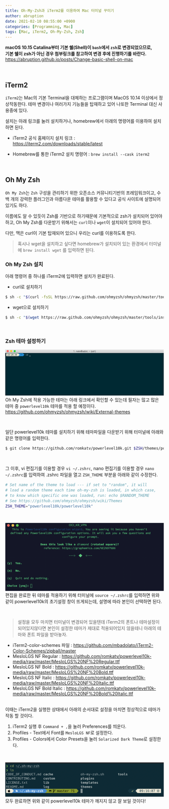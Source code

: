 ```yaml
---
title: Oh-My-Zsh과 iTerm2를 이용하여 Mac 터미널 꾸미기
author: abruption
date: 2021-02-10 08:55:00 +0900
categories: [Programming, Mac]
tags: [Mac, iTerm2, Oh-My-Zsh, Zsh]
---
```

**macOS 10.15 Catalina부터 기본 쉘(Shell)이 `bash`에서 `zsh`로 변경되었으므로,**   
**기본 쉘이 zsh가 아닌 경우 첨부링크를 참고하여 변경 후에 진행하기를 바란다.**   
<https://abruption.github.io/posts/Change-basic-shell-on-mac>

<br />

## iTerm2

`iTerm2`는 Mac의 기본 Terminal을 대체하는 프로그램이며 MacOS 10.14 이상에서 정상작동한다. 테마 변경이나 여러가지 기능들을 탑재하고 있어 나또한 Terminal 대신 사용중에 있다.  

설치는 아래 링크를 눌러 설치하거나, homebrew에서 아래의 명령어를 이용하여 설치하면 된다.

- iTerm2 공식 홈페이지 설치 링크 : <https://iterm2.com/downloads/stable/latest>

- Homebrew를 통한 iTerm2 설치 명령어 : `brew install --cask iterm2`

<br />

## Oh My Zsh
`Oh My Zsh`는 `Zsh` 구성을 관리하기 위한 오픈소스 커뮤니티기반의 프레임워크이고, 수백 개의 강력한 플러그인과 아름다운 테마를 활용할 수 있다고 공식 사이트에 설명되어있기도 하다.

이름에도 알 수 있듯이 Zsh를 기반으로 하기때문에 기본적으로 zsh가 설치되어 있어야 하고, Oh My Zsh를 다운받기 위해서는 `curl`이나 `wget`이 설치되어 있어야 한다.

다만, 맥은 curl이 기본 탑재되어 있으니 우리는 curl를 이용하도록 한다.   
>혹시나 wget을 설치하고 싶다면 homebrew가 설치되어 있는 환경에서 터미널에 `brew install wget` 를 입력하면 된다.


### Oh My Zsh 설치

아래 명령어 중 하나를 iTerm2에 입력하면 설치가 완료된다.

- curl로 설치하기
~~~bash
$ sh -c "$(curl -fsSL https://raw.github.com/ohmyzsh/ohmyzsh/master/tools/install.sh)"
~~~

- wget으로 설치하기
~~~bash
$ sh -c "$(wget https://raw.github.com/ohmyzsh/ohmyzsh/master/tools/install.sh -O -)"
~~~

<br />

### Zsh 테마 설정하기

![powerlevel10k](/assets/img/sample/powerlevel10k.gif)
Oh My Zsh에 적용 가능한 테마는 아래 링크에서 확인할 수 있는데 필자는 많고 많은 테마 중 `powerlevel10k` 테마를 적용 할 예정이다.   
<https://github.com/ohmyzsh/ohmyzsh/wiki/External-themes>   

<br />

일단 powerlevel10k 테마를 설치하기 위해 테마파일을 다운받기 위해 터미널에 아래와 같은 명령어를 입력한다.
~~~bash
$ git clone https://github.com/romkatv/powerlevel10k.git $ZSH/themes/powerlevel10k
~~~

<br />

그 이후, vi 편집기를 이용할 경우 `vi ~/.zshrc`, nano 편집기를 이용할 경우 `nano ~/.zshrc`를 입력하여 .zshrc 파일을 열고 `ZSH_THEME` 부분을 아래와 같이 수정한다.
~~~bash
# Set name of the theme to load --- if set to "random", it will
# load a random theme each time oh-my-zsh is loaded, in which case,
# to know which specific one was loaded, run: echo $RANDOM_THEME
# See https://github.com/ohmyzsh/ohmyzsh/wiki/Themes
ZSH_THEME="powerlevel10k/powerlevel10k"
~~~
<br />

![configure](/assets/img/sample/p10k_configure.png)
편집을 완료한 뒤 테마를 적용하기 위해 터미널에 `source ~/.zshrc`를 입력하면 위와 같이 powerlevel10k의 초기설정 창이 뜨게되는데, 설명에 따라 본인이 선택하면 된다.

<br />

> 설정을 모두 마치면 터미널이 변경되어 있을텐데 iTerm2의 폰트나 테마설정이 되어있지않다면 본인이 설정한 테마가 제대로 적용되어있지 않을테니 아래의 테마와 폰트 파일을 받아놓자.
>
- iTerm2-color-schemes 파일 : <https://github.com/mbadolato/iTerm2-Color-Schemes/zipball/master>
- MesloLGS NF Regular : <https://github.com/romkatv/powerlevel10k-media/raw/master/MesloLGS%20NF%20Regular.ttf>
- MesloLGS NF Bold : <https://github.com/romkatv/powerlevel10k-media/raw/master/MesloLGS%20NF%20Bold.ttf>
- MesloLGS NF Italic : <https://github.com/romkatv/powerlevel10k-media/raw/master/MesloLGS%20NF%20Italic.ttf>
- MesloLGS NF Bold Italic : <https://github.com/romkatv/powerlevel10k-media/raw/master/MesloLGS%20NF%20Bold%20Italic.ttf>
>

<br />
이때는 iTerm2을 실행한 상태에서 아래의 순서대로 설정을 마치면 정상적으로 테마가 작동 할 것이다.

1. iTerm2 실행 후 `Command + ,`을 눌러 Preferences를 띄운다.
2. Profiles - Text에서 Font를 `MesloLGS NF`로 설정한다.
3. Profiles - Colors에서 Color Presets을 눌러 `Solarized Dark Theme`로 설정한다.

<br />

![apply_theme](/assets/img/sample/apply_theme.png)
모두 완료하면 위와 같이 powerlevel10k 테마가 깨지지 않고 잘 보일 것이다!